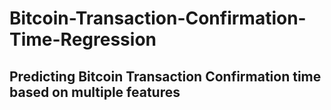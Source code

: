 # Bitcoin-Transaction-Confirmation-Time-Regression
## Predicting Bitcoin Transaction Confirmation time based on multiple features 
